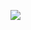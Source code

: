 ![](https://github-readme-stats.vercel.app/api?username=supuwoerc&show_icons=true&theme=radical&hide=earned)

